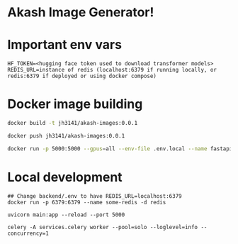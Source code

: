 # Akash Image Generator!


# Important env vars
```
HF_TOKEN=<hugging face token used to download transformer models>
REDIS_URL=instance of redis (localhost:6379 if running locally, or redis:6379 if deployed or using docker compose)
```

# Docker image building

```bash
docker build -t jh3141/akash-images:0.0.1

docker push jh3141/akash-images:0.0.1
```

```bash
docker run -p 5000:5000 --gpus=all --env-file .env.local --name fastapi jh3141/akash-images:0.0.1
```


# Local development

```
## Change backend/.env to have REDIS_URL=localhost:6379
docker run -p 6379:6379 --name some-redis -d redis

uvicorn main:app --reload --port 5000

celery -A services.celery worker --pool=solo --loglevel=info --concurrency=1
```
